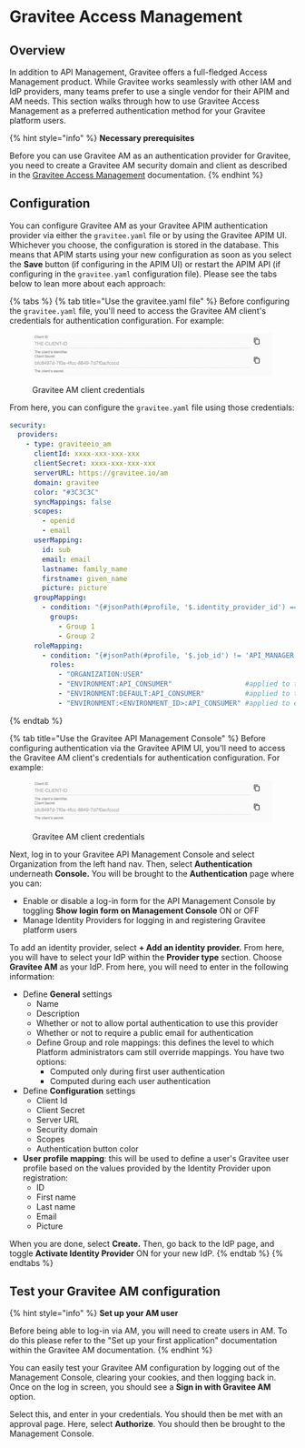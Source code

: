 # Gravitee Access Management

## Overview

In addition to API Management, Gravitee offers a full-fledged Access Management product. While Gravitee works seamlessly with other IAM and IdP providers, many teams prefer to use a single vendor for their APIM and AM needs. This section walks through how to use Gravitee Access Management as a preferred authentication method for your Gravitee platform users.

{% hint style="info" %}
**Necessary prerequisites**

Before you can use Gravitee AM as an authentication provider for Gravitee, you need to create a Gravitee AM security domain and client as described in the [Gravitee Access Management](https://documentation.gravitee.io/am) documentation.
{% endhint %}

## Configuration

You can configure Gravitee AM as your Gravitee APIM authentication provider via either the `gravitee.yaml` file or by using the Gravitee APIM UI. Whichever you choose, the configuration is stored in the database. This means that APIM starts using your new configuration as soon as you select the **Save** button (if configuring in the APIM UI) or restart the APIM API (if configuring in the `gravitee.yaml` configuration file). Please see the tabs below to lean more about each approach:

{% tabs %}
{% tab title="Use the gravitee.yaml file" %}
Before configuring the `gravitee.yaml` file, you'll need to access the Gravitee AM client's credentials for authentication configuration. For example:

<figure><img src="../../.gitbook/assets/AM client info.png" alt=""><figcaption><p>Gravitee AM client credentials</p></figcaption></figure>

From here, you can configure the `gravitee.yaml` file using those credentials:

```yaml
security:
  providers:
    - type: graviteeio_am
      clientId: xxxx-xxx-xxx-xxx
      clientSecret: xxxx-xxx-xxx-xxx
      serverURL: https://gravitee.io/am
      domain: gravitee
      color: "#3C3C3C"
      syncMappings: false
      scopes:
        - openid
        - email
      userMapping:
        id: sub
        email: email
        lastname: family_name
        firstname: given_name
        picture: picture
      groupMapping:
        - condition: "{#jsonPath(#profile, '$.identity_provider_id') == 'PARTNERS' && #jsonPath(#profile, '$.job_id') != 'API_MANAGER'}"
          groups:
            - Group 1
            - Group 2
      roleMapping:
        - condition: "{#jsonPath(#profile, '$.job_id') != 'API_MANAGER'}"
          roles:
            - "ORGANIZATION:USER"
            - "ENVIRONMENT:API_CONSUMER"                  #applied to the DEFAULT environment
            - "ENVIRONMENT:DEFAULT:API_CONSUMER"          #applied to the DEFAULT environment
            - "ENVIRONMENT:<ENVIRONMENT_ID>:API_CONSUMER" #applied to environment whose id is <ENVIRONMENT_ID>
```
{% endtab %}

{% tab title="Use the Gravitee API Management Console" %}
Before configuring authentication via the Gravitee APIM UI, you'll need to access the Gravitee AM client's credentials for authentication configuration. For example:

<figure><img src="../../.gitbook/assets/AM client info.png" alt=""><figcaption><p>Gravitee AM client credentials</p></figcaption></figure>

Next, log in to your Gravitee API Management Console and select Organization from the left hand nav. Then, select **Authentication** underneath **Console.** You will be brought to the **Authentication** page where you can:

* Enable or disable a log-in form for the API Management Console by toggling **Show login form on Management Console** ON or OFF
* Manage Identity Providers for logging in and registering Gravitee platform users

To add an identity provider, select **+ Add an identity provider.** From here, you will have to select your IdP within the **Provider type** section. Choose **Gravitee AM** as your IdP. From here, you will need to enter in the following information:

* Define **General** settings
  * Name
  * Description
  * Whether or not to allow portal authentication to use this provider
  * Whether or not to require a public email for authentication
  * Define Group and role mappings: this defines the level to which Platform administrators cam still override mappings. You have two options:
    * Computed only during first user authentication
    * Computed during each user authentication
* Define **Configuration** settings
  * Client Id
  * Client Secret
  * Server URL
  * Security domain
  * Scopes
  * Authentication button color
* **User profile mapping**: this will be used to define a user's Gravitee user profile based on the values provided by the Identity Provider upon registration:
  * ID
  * First name
  * Last name
  * Email
  * Picture

When you are done, select **Create.** Then, go back to the IdP page, and toggle **Activate Identity Provider** ON for your new IdP.
{% endtab %}
{% endtabs %}

## Test your Gravitee AM configuration

{% hint style="info" %}
**Set up your AM user**

Before being able to log-in via AM, you will need to create users in AM. To do this please refer to the "Set up your first application" documentation within the Gravitee AM documentation.
{% endhint %}

You can easily test your Gravitee AM configuration by logging out of the Management Console, clearing your cookies, and then logging back in. Once on the log in screen, you should see a **Sign in with Gravitee AM** option.

Select this, and enter in your credentials. You should then be met with an approval page. Here, select **Authorize**. You should then be brought to the Management Console.
